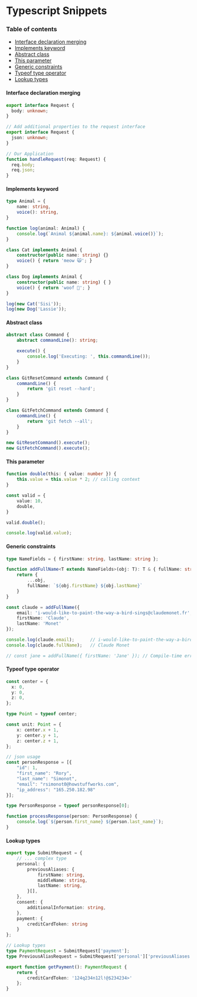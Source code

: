 # Typescript Snippets

### Table of contents
* [Interface declaration merging](#interface-declaration-merging)
* [Implements keyword](#implements-keyword)
* [Abstract class](#abstract-class)
* [This parameter](#this-parameter)
* [Generic constraints](#generic-constraints)
* [Typeof type operator](#typeof-type-operator)
* [Lookup types](#lookup-types)

#### Interface declaration merging
```typescript
export interface Request {
  body: unknown;
}

// Add additional properties to the request interface
export interface Request {
  json: unknown;
}

// Our Application
function handleRequest(req: Request) {
  req.body;
  req.json;
}
```

#### Implements keyword
```typescript
type Animal = {
    name: string,
    voice(): string,
}

function log(animal: Animal) {
    console.log(`Animal ${animal.name}: ${animal.voice()}`);
}

class Cat implements Animal {
    constructor(public name: string) {}
    voice() { return 'meow 🙀'; }
}

class Dog implements Animal {
    constructor(public name: string) { }
    voice() { return 'woof 🐶'; }
}

log(new Cat('Sisi'));
log(new Dog('Lassie'));
```

#### Abstract class
```typescript
abstract class Command {
    abstract commandLine(): string;

    execute() {
        console.log('Executing: ', this.commandLine());
    }
}

class GitResetCommand extends Command {
    commandLine() {
        return 'git reset --hard';
    }
}

class GitFetchCommand extends Command {
    commandLine() {
        return 'git fetch --all';
    }
}

new GitResetCommand().execute();
new GitFetchCommand().execute();
```

#### This parameter
```typescript
function double(this: { value: number }) {
    this.value = this.value * 2; // calling context
}

const valid = {
    value: 10,
    double,
}

valid.double();

console.log(valid.value);
```

#### Generic constraints
```typescript
type NameFields = { firstName: string, lastName: string };

function addFullName<T extends NameFields>(obj: T): T & { fullName: string } {
    return {
        ...obj,
        fullName: `${obj.firstName} ${obj.lastName}`
    }
}

const claude = addFullName({
    email: 'i-would-like-to-paint-the-way-a-bird-sings@claudemonet.fr',
    firstName: 'Claude',
    lastName: 'Monet'
});

console.log(claude.email);      // i-would-like-to-paint-the-way-a-bird-sings@claudemonet.fr
console.log(claude.fullName);   // Claude Monet

// const jane = addFullName({ firstName: 'Jane' }); // Compile-time error, missing field
```

#### Typeof type operator
```typescript
const center = {
  x: 0,
  y: 0,
  z: 0,
};

type Point = typeof center;

const unit: Point = {
    x: center.x + 1,
    y: center.y + 1,
    z: center.z + 1,
};

// json usage
const personResponse = [{
    "id": 1,
    "first_name": "Rory",
    "last_name": "Simonot",
    "email": "rsimonot0@howstuffworks.com",
    "ip_address": "165.250.182.98"
}];

type PersonResponse = typeof personResponse[0];

function processResponse(person: PersonResponse) {
    console.log(`${person.first_name} ${person.last_name}`);
}
```

#### Lookup types
```typescript
export type SubmitRequest = {
    // ... complex type
    personal: {
        previousAliases: {
            firstName: string,
            middleName: string,
            lastName: string,
        }[],
    },
    consent: {
        additionalInformation: string,
    },
    payment: {
        creditCardToken: string
    }
};

// Lookup types
type PaymentRequest = SubmitRequest['payment'];
type PreviousAliasRequest = SubmitRequest['personal']['previousAliases'][0];

export function getPayment(): PaymentRequest {
    return {
        creditCardToken: '124q234n12l!@$234234>'
    };
}
```
